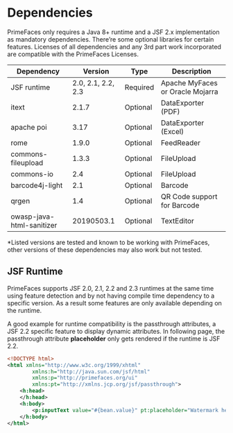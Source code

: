 # Dependencies

PrimeFaces only requires a Java 8+ runtime and a JSF 2.x implementation as mandatory
dependencies. There’re some optional libraries for certain features. Licenses of all dependencies and
any 3rd part work incorporated are compatible with the PrimeFaces Licenses.

| Dependency | Version | Type | Description |
| --- | --- | --- | --- |
| JSF runtime | 2.0, 2.1, 2.2, 2.3 | Required | Apache MyFaces or Oracle Mojarra |
| itext | 2.1.7 | Optional | DataExporter (PDF) |
| apache poi | 3.17 | Optional | DataExporter (Excel) |
| rome | 1.9.0 | Optional | FeedReader |
| commons-fileupload | 1.3.3 | Optional | FileUpload |
| commons-io | 2.4 | Optional | FileUpload |
| barcode4j-light | 2.1 | Optional | Barcode |
| qrgen |  1.4 | Optional | QR Code support for Barcode |
| owasp-java-html-sanitizer |  20190503.1 | Optional | TextEditor |

*Listed versions are tested and known to be working with PrimeFaces, other versions of these
dependencies may also work but not tested.

## JSF Runtime ##
PrimeFaces supports JSF 2.0, 2.1, 2.2 and 2.3 runtimes at the same time using feature detection and
by not having compile time dependency to a specific version. As a result some features are only
available depending on the runtime.

A good example for runtime compatibility is the passthrough attributes, a JSF 2.2 specific feature to
display dynamic attributes. In following page, the passthrough attribute **placeholder** only gets rendered
if the runtime is JSF 2.2.

```xml
<!DOCTYPE html>
<html xmlns="http://www.w3c.org/1999/xhtml"
        xmlns:h="http://java.sun.com/jsf/html"
        xmlns:p="http://primefaces.org/ui"
        xmlns:pt="http://xmlns.jcp.org/jsf/passthrough">
    <h:head>
    </h:head>
    <h:body>
        <p:inputText value="#{bean.value}" pt:placeholder="Watermark here"/>
    </h:body>
</html>
```